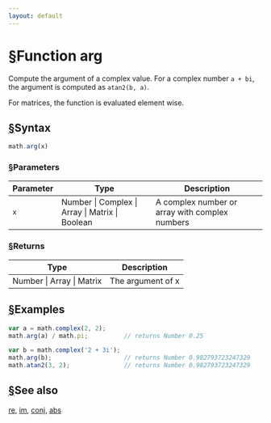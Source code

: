 ```yaml
---
layout: default
---
```


<h1 id="function-arg"><a href="#function-arg">&sect;</a>Function arg</h1>

Compute the argument of a complex value.
For a complex number `a + bi`, the argument is computed as `atan2(b, a)`.

For matrices, the function is evaluated element wise.


<h2 id="syntax"><a href="#syntax">&sect;</a>Syntax</h2>

```js
math.arg(x)
```

<h3 id="parameters"><a href="#parameters">&sect;</a>Parameters</h3>

Parameter | Type | Description
--------- | ---- | -----------
`x` | Number &#124; Complex &#124; Array &#124; Matrix &#124; Boolean |  A complex number or array with complex numbers

<h3 id="returns"><a href="#returns">&sect;</a>Returns</h3>

Type | Description
---- | -----------
Number &#124; Array &#124; Matrix | The argument of x


<h2 id="examples"><a href="#examples">&sect;</a>Examples</h2>

```js
var a = math.complex(2, 2);
math.arg(a) / math.pi;          // returns Number 0.25

var b = math.complex('2 + 3i');
math.arg(b);                    // returns Number 0.982793723247329
math.atan2(3, 2);               // returns Number 0.982793723247329
```


<h2 id="see-also"><a href="#see-also">&sect;</a>See also</h2>

[re](re.html),
[im](im.html),
[conj](conj.html),
[abs](abs.html)


<!-- Note: This file is automatically generated from source code comments. Changes made in this file will be overridden. -->
